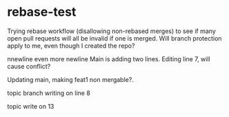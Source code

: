# rebase-test

Trying rebase workflow (disallowing non-rebased merges) to see if many open pull requests will all be invalid if one is merged.
Will branch protection apply to me, even though I created the repo?

nnewline
even
more newline
Main is adding two lines. Editing line 7, will cause conflict?

Updating main, making feat1 non mergable?.

topic branch writing on line 8

topic write on 13
